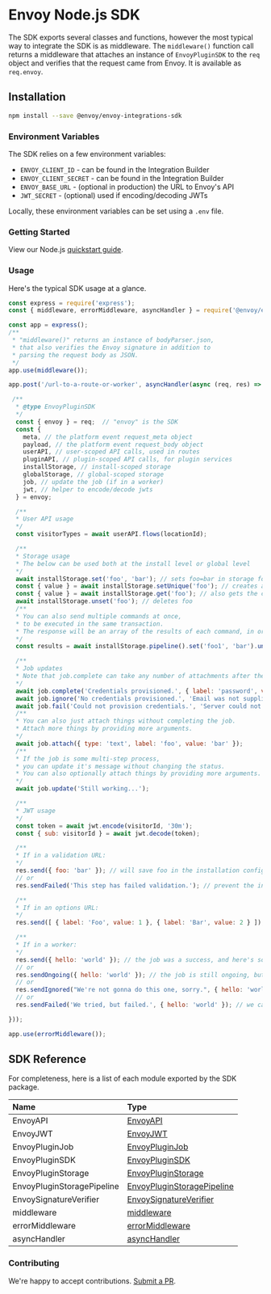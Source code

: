 # Envoy Node.js SDK

The SDK exports several classes and functions, however the most typical way to integrate the SDK is as middleware. The `middleware()` function call returns a middleware that attaches an instance of `EnvoyPluginSDK` to the `req` object and verifies that the request came from Envoy. It is available as `req.envoy`.

## Installation

```bash
npm install --save @envoy/envoy-integrations-sdk
```

### Environment Variables

The SDK relies on a few environment variables:

* `ENVOY_CLIENT_ID` - can be found in the Integration Builder
* `ENVOY_CLIENT_SECRET` - can be found in the Integration Builder
* `ENVOY_BASE_URL` - \(optional in production\) the URL to Envoy's API
* `JWT_SECRET` - \(optional\) used if encoding/decoding JWTs

Locally, these environment variables can be set using a `.env` file.

### Getting Started

View our Node.js [quickstart guide](https://developers.envoy.com/hub/docs/nodejs).  

### Usage

Here's the typical SDK usage at a glance.

```javascript
const express = require('express');
const { middleware, errorMiddleware, asyncHandler } = require('@envoy/envoy-integrations-sdk');

const app = express();
/**
 * "middleware()" returns an instance of bodyParser.json,
 * that also verifies the Envoy signature in addition to
 * parsing the request body as JSON.
 */
app.use(middleware());

app.post('/url-to-a-route-or-worker', asyncHandler(async (req, res) => {

 /**
  * @type EnvoyPluginSDK
  */
  const { envoy } = req;  // "envoy" is the SDK
  const {
    meta, // the platform event request_meta object
    payload, // the platform event request_body object
    userAPI, // user-scoped API calls, used in routes
    pluginAPI, // plugin-scoped API calls, for plugin services
    installStorage, // install-scoped storage
    globalStorage, // global-scoped storage
    job, // update the job (if in a worker)
    jwt, // helper to encode/decode jwts
  } = envoy;

  /**
  * User API usage
  */
  const visitorTypes = await userAPI.flows(locationId);

  /**
  * Storage usage
  * The below can be used both at the install level or global level
  */
  await installStorage.set('foo', 'bar'); // sets foo=bar in storage for this install
  const { value } = await installStorage.setUnique('foo'); // creates and returns a unique value for foo
  const { value } = await installStorage.get('foo'); // also gets the current value of foo
  await installStorage.unset('foo'); // deletes foo
  /**
  * You can also send multiple commands at once,
  * to be executed in the same transaction.
  * The response will be an array of the results of each command, in order.
  */
  const results = await installStorage.pipeline().set('foo1', 'bar').unset('foo2').get('foo3').execute();

  /**
  * Job updates
  * Note that job.complete can take any number of attachments after the first argument.
  */
  await job.complete('Credentials provisioned.', { label: 'password', value: 'password' });
  await job.ignore('No credentials provisioned.', 'Email was not supplied.');
  await job.fail('Could not provision credentials.', 'Server could not be reached.');
  /**
  * You can also just attach things without completing the job.
  * Attach more things by providing more arguments.
  */
  await job.attach({ type: 'text', label: 'foo', value: 'bar' });
  /**
  * If the job is some multi-step process,
  * you can update it's message without changing the status.
  * You can also optionally attach things by providing more arguments.
  */
  await job.update('Still working...');

  /**
  * JWT usage
  */
  const token = await jwt.encode(visitorId, '30m');
  const { sub: visitorId } = await jwt.decode(token);

  /**
  * If in a validation URL:
  */
  res.send({ foo: 'bar' }); // will save foo in the installation config.
  // or
  res.sendFailed('This step has failed validation.'); // prevent the installer from progressing.

  /**
  * If in an options URL:
  */
  res.send([ { label: 'Foo', value: 1 }, { label: 'Bar', value: 2 } ]); // display these options in the dropdown.

  /**
  * If in a worker:
  */
  res.send({ hello: 'world' }); // the job was a success, and here's some data about it.
  // or
  res.sendOngoing({ hello: 'world' }); // the job is still ongoing, but here's some data about it.
  // or
  res.sendIgnored("We're not gonna do this one, sorry.", { hello: 'world' }); // doesnt meet the requirements to continue.
  // or
  res.sendFailed('We tried, but failed.', { hello: 'world' }); // we cant continue with this job.

}));

app.use(errorMiddleware());
```

## SDK Reference

For completeness, here is a list of each module exported by the SDK package.

| Name | Type |
| :--- | :--- |
| EnvoyAPI | [EnvoyAPI](envoyapi.md) |
| EnvoyJWT | [EnvoyJWT](envoyjwt.md) |
| EnvoyPluginJob | [EnvoyPluginJob](envoypluginjob.md) |
| EnvoyPluginSDK | [EnvoyPluginSDK](envoypluginsdk.md) |
| EnvoyPluginStorage | [EnvoyPluginStorage](envoypluginstorage.md) |
| EnvoyPluginStoragePipeline | [EnvoyPluginStoragePipeline](envoypluginstoragepipeline.md) |
| EnvoySignatureVerifier | [EnvoySignatureVerifier](envoysignatureverifier.md) |
| middleware | [middleware](middleware.md) |
| errorMiddleware | [errorMiddleware](errormiddleware.md) |
| asyncHandler | [asyncHandler](asynchandler.md) |

### Contributing

We're happy to accept contributions. [Submit a PR](https://github.com/envoy/envoy-integrations-sdk-nodejs/pulls).

